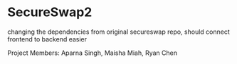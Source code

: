 # SecureSwap2
changing the dependencies from original secureswap repo, should connect frontend to backend easier


Project Members:
Aparna Singh, Maisha Miah, Ryan Chen
